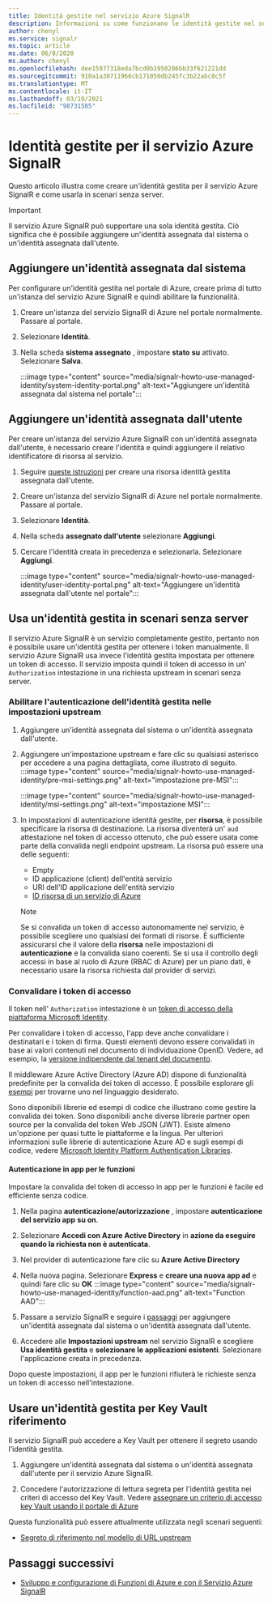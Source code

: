 ```yaml
---
title: Identità gestite nel servizio Azure SignalR
description: Informazioni su come funzionano le identità gestite nel servizio Azure SignalR e su come usare un'identità gestita in scenari senza server.
author: chenyl
ms.service: signalr
ms.topic: article
ms.date: 06/8/2020
ms.author: chenyl
ms.openlocfilehash: dee15977318eda7bcd0b1950286bb33f621221dd
ms.sourcegitcommit: 910a1a38711966cb171050db245fc3b22abc8c5f
ms.translationtype: MT
ms.contentlocale: it-IT
ms.lasthandoff: 03/19/2021
ms.locfileid: "98731585"
---
```

# <a name="managed-identities-for-azure-signalr-service"></a>Identità gestite per il servizio Azure SignalR

Questo articolo illustra come creare un'identità gestita per il servizio Azure SignalR e come usarla in scenari senza server.

> [!Important] 
> Il servizio Azure SignalR può supportare una sola identità gestita. Ciò significa che è possibile aggiungere un'identità assegnata dal sistema o un'identità assegnata dall'utente. 

## <a name="add-a-system-assigned-identity"></a>Aggiungere un'identità assegnata dal sistema

Per configurare un'identità gestita nel portale di Azure, creare prima di tutto un'istanza del servizio Azure SignalR e quindi abilitare la funzionalità.

1. Creare un'istanza del servizio SignalR di Azure nel portale normalmente. Passare al portale.

2. Selezionare **Identità**.

4. Nella scheda **sistema assegnato** , impostare **stato** **su** attivato. Selezionare **Salva**.

    :::image type="content" source="media/signalr-howto-use-managed-identity/system-identity-portal.png" alt-text="Aggiungere un'identità assegnata dal sistema nel portale":::

## <a name="add-a-user-assigned-identity"></a>Aggiungere un'identità assegnata dall'utente

Per creare un'istanza del servizio Azure SignalR con un'identità assegnata dall'utente, è necessario creare l'identità e quindi aggiungere il relativo identificatore di risorsa al servizio.

1. Seguire [queste istruzioni](../active-directory/managed-identities-azure-resources/how-to-manage-ua-identity-portal.md#create-a-user-assigned-managed-identity) per creare una risorsa identità gestita assegnata dall'utente.

2. Creare un'istanza del servizio SignalR di Azure nel portale normalmente. Passare al portale.

3. Selezionare **Identità**.

4. Nella scheda **assegnato dall'utente** selezionare **Aggiungi**.

5. Cercare l'identità creata in precedenza e selezionarla. Selezionare **Aggiungi**.

    :::image type="content" source="media/signalr-howto-use-managed-identity/user-identity-portal.png" alt-text="Aggiungere un'identità assegnata dall'utente nel portale":::

## <a name="use-a-managed-identity-in-serverless-scenarios"></a>Usa un'identità gestita in scenari senza server

Il servizio Azure SignalR è un servizio completamente gestito, pertanto non è possibile usare un'identità gestita per ottenere i token manualmente. Il servizio Azure SignalR usa invece l'identità gestita impostata per ottenere un token di accesso. Il servizio imposta quindi il token di accesso in un' `Authorization` intestazione in una richiesta upstream in scenari senza server.

### <a name="enable-managed-identity-authentication-in-upstream-settings"></a>Abilitare l'autenticazione dell'identità gestita nelle impostazioni upstream

1. Aggiungere un'identità assegnata dal sistema o un'identità assegnata dall'utente.

2. Aggiungere un'impostazione upstream e fare clic su qualsiasi asterisco per accedere a una pagina dettagliata, come illustrato di seguito.
    :::image type="content" source="media/signalr-howto-use-managed-identity/pre-msi-settings.png" alt-text="impostazione pre-MSI":::
    
    :::image type="content" source="media/signalr-howto-use-managed-identity/msi-settings.png" alt-text="impostazione MSI":::

3. In impostazioni di autenticazione identità gestite, per **risorsa**, è possibile specificare la risorsa di destinazione. La risorsa diventerà un' `aud` attestazione nel token di accesso ottenuto, che può essere usata come parte della convalida negli endpoint upstream. La risorsa può essere una delle seguenti:
    - Empty
    - ID applicazione (client) dell'entità servizio
    - URI dell'ID applicazione dell'entità servizio
    - [ID risorsa di un servizio di Azure](../active-directory/managed-identities-azure-resources/services-support-managed-identities.md#azure-services-that-support-azure-ad-authentication)

    > [!NOTE]
    > Se si convalida un token di accesso autonomamente nel servizio, è possibile scegliere uno qualsiasi dei formati di risorse. È sufficiente assicurarsi che il valore della **risorsa** nelle impostazioni di **autenticazione** e la convalida siano coerenti. Se si usa il controllo degli accessi in base al ruolo di Azure (RBAC di Azure) per un piano dati, è necessario usare la risorsa richiesta dal provider di servizi.

### <a name="validate-access-tokens"></a>Convalidare i token di accesso

Il token nell' `Authorization` intestazione è un [token di accesso della piattaforma Microsoft Identity](../active-directory/develop/access-tokens.md#validating-tokens).

Per convalidare i token di accesso, l'app deve anche convalidare i destinatari e i token di firma. Questi elementi devono essere convalidati in base ai valori contenuti nel documento di individuazione OpenID. Vedere, ad esempio, la [versione indipendente dal tenant del documento](https://login.microsoftonline.com/common/.well-known/openid-configuration).

Il middleware Azure Active Directory (Azure AD) dispone di funzionalità predefinite per la convalida dei token di accesso. È possibile esplorare gli [esempi](../active-directory/develop/sample-v2-code.md) per trovarne uno nel linguaggio desiderato.

Sono disponibili librerie ed esempi di codice che illustrano come gestire la convalida dei token. Sono disponibili anche diverse librerie partner open source per la convalida del token Web JSON (JWT). Esiste almeno un'opzione per quasi tutte le piattaforme e la lingua. Per ulteriori informazioni sulle librerie di autenticazione Azure AD e sugli esempi di codice, vedere [Microsoft Identity Platform Authentication Libraries](../active-directory/develop/reference-v2-libraries.md).

#### <a name="authentication-in-function-app"></a>Autenticazione in app per le funzioni

Impostare la convalida del token di accesso in app per le funzioni è facile ed efficiente senza codice.

1. Nella pagina **autenticazione/autorizzazione** , impostare **autenticazione del servizio app** **su on**.

2. Selezionare **Accedi con Azure Active Directory** in **azione da eseguire quando la richiesta non è autenticata**.

3. Nel provider di autenticazione fare clic su **Azure Active Directory**

4. Nella nuova pagina. Selezionare **Express** e **creare una nuova app ad** e quindi fare clic su **OK** :::image type="content" source="media/signalr-howto-use-managed-identity/function-aad.png" alt-text="Function AAD":::

5. Passare a servizio SignalR e seguire i [passaggi](howto-use-managed-identity.md#add-a-system-assigned-identity) per aggiungere un'identità assegnata dal sistema o un'identità assegnata dall'utente.

6. Accedere alle **Impostazioni upstream** nel servizio SignalR e scegliere **Usa identità gestita** e **selezionare le applicazioni esistenti**. Selezionare l'applicazione creata in precedenza.

Dopo queste impostazioni, il app per le funzioni rifiuterà le richieste senza un token di accesso nell'intestazione.

## <a name="use-a-managed-identity-for-key-vault-reference"></a>Usare un'identità gestita per Key Vault riferimento

Il servizio SignalR può accedere a Key Vault per ottenere il segreto usando l'identità gestita.

1. Aggiungere un'identità assegnata dal sistema o un'identità assegnata dall'utente per il servizio Azure SignalR.

2. Concedere l'autorizzazione di lettura segreta per l'identità gestita nei criteri di accesso del Key Vault. Vedere [assegnare un criterio di accesso key Vault usando il portale di Azure](../key-vault/general/assign-access-policy-portal.md)

Questa funzionalità può essere attualmente utilizzata negli scenari seguenti:

- [Segreto di riferimento nel modello di URL upstream](./concept-upstream.md#key-vault-secret-reference-in-url-template-settings)


## <a name="next-steps"></a>Passaggi successivi

- [Sviluppo e configurazione di Funzioni di Azure e con il Servizio Azure SignalR](signalr-concept-serverless-development-config.md)